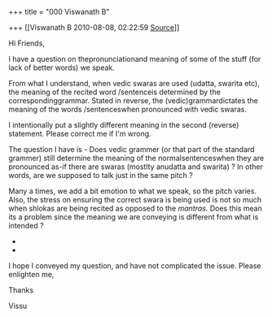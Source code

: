 +++
title = "000 Viswanath B"

+++
[[Viswanath B	2010-08-08, 02:22:59 [Source](https://groups.google.com/g/samskrita/c/_V-QwOKLlOM)]]



Hi Friends,

  

I have a question on thepronunciationand meaning of some of the stuff (for lack of better words) we speak.

  

From what I understand, when vedic swaras are used (udatta, swarita etc), the meaning of the recited word /sentenceis determined by the correspondinggrammar. Stated in reverse, the (vedic)grammardictates the meaning of the words /sentenceswhen pronounced with vedic swaras.

  

I intentionally put a slightly different meaning in the second (reverse) statement. Please correct me if I'm wrong.

  

The question I have is - Does vedic grammer (or that part of the standard grammer) still determine the meaning of the normalsentenceswhen they are pronounced as-if there are swaras (mostlty anudatta and swarita) ? In other words, are we supposed to talk just in the same pitch ?

  

Many a times, we add a bit emotion to what we speak, so the pitch varies. Also, the stress on ensuring the correct swara is being used is not so much when shlokas are being recited as opposed to the *mantras.*
Does this mean its a problem since the meaning we are conveying is different from what is intended ?

*  
*

I hope I conveyed my question, and have not complicated the issue. Please enlighten me,

  

Thanks

Vissu

